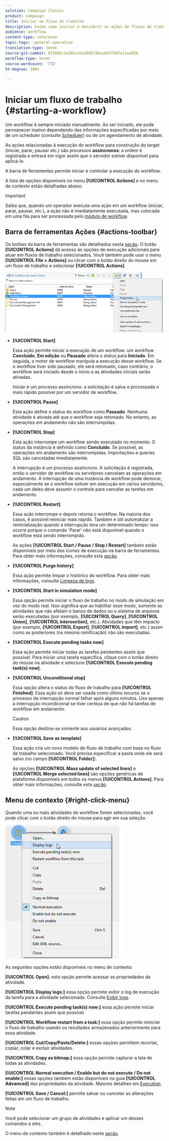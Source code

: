 ```yaml
---
solution: Campaign Classic
product: campaign
title: Iniciar um fluxo de trabalho
description: Saiba como iniciar e descobrir as ações de fluxos de trabalho na barra de ferramentas e clique com o botão direito do mouse no menu
audience: workflow
content-type: reference
topic-tags: -general-operation
translation-type: tm+mt
source-git-commit: 972885c3a38bcd3a260574bacbb3f507e11ae05b
workflow-type: tm+mt
source-wordcount: '772'
ht-degree: 100%

---
```



# Iniciar um fluxo de trabalho {#starting-a-workflow}

Um workflow é sempre iniciado manualmente. Ao ser iniciado, ele pode permanecer inativo dependendo das informações especificadas por meio de um scheduler (consulte [Scheduler](../../workflow/using/scheduler.md)) ou de um agendamento de atividade. 

As ações relacionadas à execução do workflow para construção do target (iniciar, parar, pausar etc.) são processos **assíncronos**: a ordem é registrada e entrará em vigor assim que o servidor estiver disponível para aplicá-lo.

A barra de ferramentas permite iniciar e controlar a execução do workflow.

A lista de opções disponíveis no menu **[!UICONTROL Actions]** e no menu de contexto estão detalhadas abaixo.

>[!IMPORTANT]
>
>Saiba que, quando um operador executa uma ação em um workflow (iniciar, parar, pausar, etc.), a ação não é imediatamente executada, mas colocada em uma fila para ser processada pelo [módulo de workflow](../../workflow/using/architecture.md).

## Barra de ferramentas Ações {#actions-toolbar}

Os botões da barra de ferramentas são detalhados nesta [seção](../../campaign/using/marketing-campaign-deliveries.md#building-the-main-target-in-a-workflow). O botão **[!UICONTROL Actions]** dá acesso às opções de execução adicionais para atuar em fluxos de trabalho selecionados. Você também pode usar o menu **[!UICONTROL File > Actions]** ou clicar com o botão direito do mouse em um fluxo de trabalho e selecionar **[!UICONTROL Actions]**.

![](assets/purge_historique.png)

* **[!UICONTROL Start]**

   Essa ação permite iniciar a execução de um workflow: um workflow **Concluído**, **Em edição** ou **Pausado** altera o status para **Iniciado**. Em seguida, o motor de workflow manipula a execução desse workflow. Se o workflow tiver sido pausado, ele será retomado, caso contrário, o workflow será iniciado desde o início e as atividades iniciais serão ativadas.

   Iniciar é um processo assíncrono: a solicitação é salva e processada o mais rápido possível por um servidor de workflow.

* **[!UICONTROL Pause]**

   Esta ação define o status do workflow como **Pausado**. Nenhuma atividade é ativada até que o workflow seja retomado. No entanto, as operações em andamento não são interrompidas.

* **[!UICONTROL Stop]**

   Esta ação interrompe um workflow sendo executado no momento. O status da instância é definido como **Concluído**. Se possível, as operações em andamento são interrompidas. Importações e queries SQL são canceladas imediatamente.

   A interrupção é um processo assíncrono. A solicitação é registrada, então o servidor de workflow ou servidores cancelam as operações em andamento. A interrupção de uma instância de workflow pode demorar, especialmente se o workflow estiver em execução em vários servidores, cada um deles deve assumir o controle para cancelar as tarefas em andamento.

* **[!UICONTROL Restart]**

   Essa ação interrompe e depois retoma o workflow. Na maioria dos casos, é possível reiniciar mais rápido. Também é útil automatizar a reinicialização quando a interrupção leva um determinado tempo: isso ocorre porque o comando &#39;Parar&#39; não está disponível quando o workflow está sendo interrompido.

   As ações **[!UICONTROL Start / Pause / Stop / Restart]** também estão disponíveis por meio dos ícones de execução na barra de ferramentas. Para obter mais informações, consulte esta [seção](../../campaign/using/marketing-campaign-deliveries.md#creating-a-targeting-workflow).

* **[!UICONTROL Purge history]**

   Essa ação permite limpar o histórico do workflow. Para obter mais informações, consulte [Limpeza de logs](../../workflow/using/monitoring-workflow-execution.md#purging-the-logs).

* **[!UICONTROL Start in simulation mode]**

   Essa opção permite iniciar o fluxo de trabalho no modo de simulação em vez do modo real. Isso significa que ao habilitar esse modo, somente as atividades que não afetam o banco de dados ou o sistema de arquivos serão executadas (por exemplo, **[!UICONTROL Query]**, **[!UICONTROL Union]**, **[!UICONTROL Intersection]**, etc.). Atividades que têm impacto (por exemplo, **[!UICONTROL Export]**, **[!UICONTROL Import]**, etc.) assim como as posteriores (na mesma ramificação) não são executadas.

* **[!UICONTROL Execute pending tasks now]**

   Essa ação permite iniciar todas as tarefas pendentes assim que possível. Para iniciar uma tarefa específica, clique com o botão direito do mouse na atividade e selecione **[!UICONTROL Execute pending task(s) now]**.

* **[!UICONTROL Unconditional stop]**

   Essa opção altera o status do fluxo de trabalho para **[!UICONTROL Finished]**. Essa ação só deve ser usada como último recurso se o processo de interrupção normal falhar após alguns minutos. Use apenas a interrupção incondicional se tiver certeza de que não há tarefas de workflow em andamento.

   >[!CAUTION]
   >
   >Essa opção destina-se somente aos usuários avançados.

* **[!UICONTROL Save as template]**

   Essa ação cria um novo modelo de fluxo de trabalho com base no fluxo de trabalho selecionado. Você precisa especificar a pasta onde ele será salvo (no campo **[!UICONTROL Folder]**).

   As opções **[!UICONTROL Mass update of selected lines]** e **[!UICONTROL Merge selected lines]** são opções genéricas de plataforma disponíveis em todos os menus **[!UICONTROL Actions]**. Para obter mais informações, consulte esta [seção](../../platform/using/updating-data.md).

## Menu de contexto {#right-click-menu}

Quando uma ou mais atividades de workflow forem selecionadas, você pode clicar com o botão direito do mouse para agir em sua seleção.

![](assets/contextual_menu.png)

As seguintes opções estão disponíveis no menu de contexto:

**[!UICONTROL Open]**: esta opção permite acessar as propriedades da atividade.

**[!UICONTROL Display logs:]** essa opção permite exibir o log de execução da tarefa para a atividade selecionada. Consulte [Exibir logs](../../workflow/using/monitoring-workflow-execution.md#displaying-logs).

**[!UICONTROL Execute pending task(s) now:]** essa ação permite iniciar tarefas pendentes assim que possível.

**[!UICONTROL Workflow restart from a task:]** essa opção permite reiniciar o fluxo de trabalho usando os resultados armazenados anteriormente para essa atividade.

**[!UICONTROL Cut/Copy/Paste/Delete:]** essas opções permitem recortar, copiar, colar e excluir atividades.

**[!UICONTROL Copy as bitmap:]** essa opção permite capturar a tela de todas as atividades.

**[!UICONTROL Normal execution / Enable but do not execute / Do not enable:]** essas opções também estão disponíveis na guia **[!UICONTROL Advanced]** das propriedades da atividade. Maiores detalhes em [Execution](../../workflow/using/advanced-parameters.md#execution).

**[!UICONTROL Save / Cancel:]** permite salvar ou cancelar as alterações feitas em um fluxo de trabalho.

>[!NOTE]
>
>Você pode selecionar um grupo de atividades e aplicar um desses comandos a eles.

O menu de contexto também é detalhado nesta [seção](../../campaign/using/marketing-campaign-deliveries.md#executing-a-workflow).
